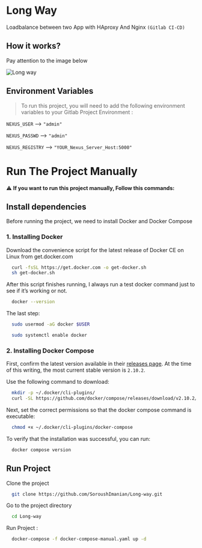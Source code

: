 
# Long Way

Loadbalance between two App with HAproxy And Nginx `(Gitlab CI-CD)`


## How it works?

Pay attention to the image below


![Long way](https://github.com/SoroushImanian/Long-way/raw/main/pic/Long-way-Soroush-imanian-pic-1.png)

## Environment Variables

> To run this project, you will need to add the following environment variables to your Gitlab Project Environment :


`NEXUS_USER` --> `"admin"`

`NEXUS_PASSWD` --> `"admin"`

`NEXUS_REGISTRY` --> `"YOUR_Nexus_Server_Host:5000"`

# Run The Project Manually

  :warning:	**If you want to run this project manually, Follow this commands:**

  ## Install dependencies

Before running the project, we need to install Docker and Docker Compose

###   1. Installing Docker

Download the convenience script for the latest release of Docker CE on Linux from get.docker.com

```bash
  curl -fsSL https://get.docker.com -o get-docker.sh
  sh get-docker.sh
```

After this script finishes running, I always run a test docker command just to see if it’s working or not.

```bash
  docker --version
```

The last step:

```bash
  sudo usermod -aG docker $USER
```

```bash
  sudo systemctl enable docker
```

###   2. Installing Docker Compose

First, confirm the latest version available in their [releases page](https://github.com/docker/compose/releases). At the time of this writing, the most current stable version is `2.10.2`.

Use the following command to download:

```bash
  mkdir -p ~/.docker/cli-plugins/
  curl -SL https://github.com/docker/compose/releases/download/v2.10.2/docker-compose-linux-x86_64 -o ~/.docker/cli-plugins/docker-compose
```

Next, set the correct permissions so that the docker compose command is executable:

```bash
  chmod +x ~/.docker/cli-plugins/docker-compose
```

To verify that the installation was successful, you can run:

```bash
  docker compose version
```

## Run Project

Clone the project

```bash
  git clone https://github.com/SoroushImanian/Long-way.git
```

Go to the project directory

```bash
  cd Long-way
```

Run Project :

```bash
  docker-compose -f docker-compose-manual.yaml up -d
```
